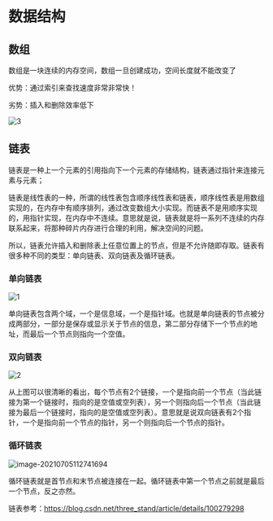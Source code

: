 # 数据结构

## 数组

数组是一块连续的内存空间，数组一旦创建成功，空间长度就不能改变了

优势：通过索引来查找速度非常非常快！

劣势：插入和删除效率低下

![3](F:\3.学习文档\学习计划及文档\java-StudyPlan\2、基础\1、数据结构\3.png)

## 链表

链表是一种上一个元素的引用指向下一个元素的存储结构，链表通过指针来连接元素与元素；

链表是线性表的一种，所谓的线性表包含顺序线性表和链表，顺序线性表是用数组实现的，在内存中有顺序排列，通过改变数组大小实现。而链表不是用顺序实现的，用指针实现，在内存中不连续。意思就是说，链表就是将一系列不连续的内存联系起来，将那种碎片内存进行合理的利用，解决空间的问题。

所以，链表允许插入和删除表上任意位置上的节点，但是不允许随即存取。链表有很多种不同的类型：单向链表、双向链表及循环链表。

### 单向链表

![1](F:\3.学习文档\学习计划及文档\java-StudyPlan\2、基础\1、数据结构\1.png)

单向链表包含两个域，一个是信息域，一个是指针域。也就是单向链表的节点被分成两部分，一部分是保存或显示关于节点的信息，第二部分存储下一个节点的地址，而最后一个节点则指向一个空值。

### 双向链表

![2](F:\3.学习文档\学习计划及文档\java-StudyPlan\2、基础\1、数据结构\2.png)

从上图可以很清晰的看出，每个节点有2个链接，一个是指向前一个节点（当此链接为第一个链接时，指向的是空值或空列表），另一个则指向后一个节点（当此链接为最后一个链接时，指向的是空值或空列表）。意思就是说双向链表有2个指针，一个是指向前一个节点的指针，另一个则指向后一个节点的指针。

### 循环链表

![image-20210705112741694](F:\3.学习文档\学习计划及文档\java-StudyPlan\2、基础\1、数据结构\4.png)

循环链表就是首节点和末节点被连接在一起。循环链表中第一个节点之前就是最后一个节点，反之亦然。



链表参考：https://blog.csdn.net/three_stand/article/details/100279298
